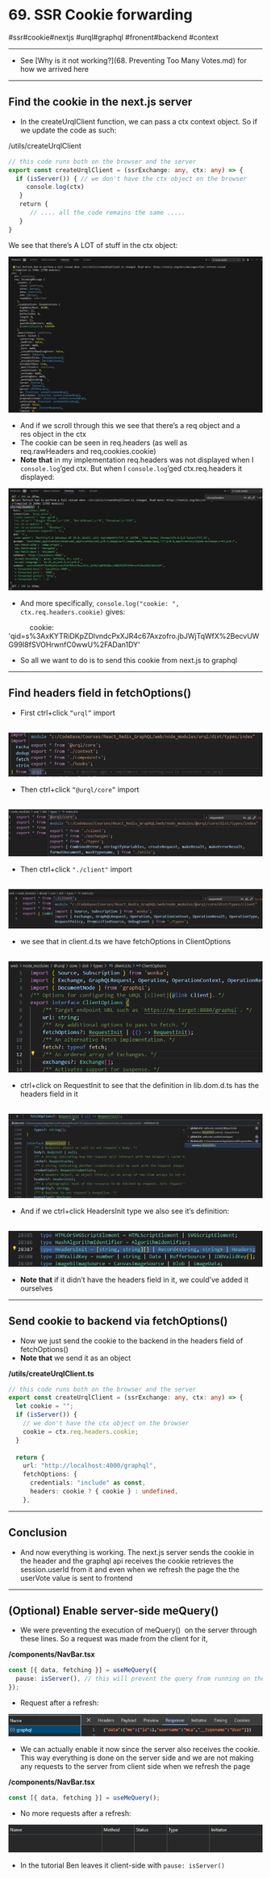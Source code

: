 # 69\. SSR Cookie forwarding

#ssr#cookie#nextjs #urql#graphql #fronent#backend #context

* * *

- See [Why is it not working?](68. Preventing Too Many Votes.md) for how we arrived here

* * *

## Find the cookie in the next.js server

- In the createUrqlClient function, we can pass a ct⁠x context object. So if we update the code as such:

  

/utils/createUrqlClient

```typescript
// this code runs both on the browser and the server
export const createUrqlClient = (ssrExchange: any, ctx: any) => {
  if (isServer()) { // we don't have the ctx object on the browser
     console.log(ctx)
   }
   return {
      // .... all the code remains the same .....
   }
}
```

  

We see that there’s A LOT of stuff in the ctx object:

  

![](Files/image%2020.png)  

  

- And if we scroll through this we see that there’s a req object and a res object in the ctx
- The cookie can be seen in req.headers (as well as req.rawHeaders and req,cookies.cookie)
- **Note that** ⁠in my implementation req.headers was not displayed when I `console.log`’ged ctx. But when I `console.log`’ged ctx.req.headers it displayed:

  

![](Files/image%2021.png)  

  

- And more specifically, `console.log("cookie: ", ctx.req.headers.cookie)` gives: 

  

   cookie: 'qid=s%3AxKYTRiDKpZDlvndcPxXJR4c67Axzofro.jbJWjTqWfX%2BecvUWG99I8fSVOHrwnfC0wwU%2FADan1DY'  

  

- So all we want to do is to send this cookie from next.js to graphql 

* * *

## Find headers field in fetchOptions()

- First ctrl+click `“urql”` import 

  

 ![](Files/image%2022.png)  

  

- Then ctrl+click `“@urql/core”` import 

  

    ![](Files/image%2023.png)  

  

- Then ctrl+click `⁠"./client"` import 

  

 ![](Files/image%2024.png)  

  

- we see that in client.d.ts we have fetchOptions in ClientOptions

  

  ![](Files/image%2025.png)

  

- ctrl+click on RequestInit to see that the definition in lib.dom.d.ts has the headers field in it 

  

  ![](Files/image%2026.png)  

  

- And if we ctrl+click HeadersInit type we also see it’s definition:

  

  ![](Files/image%2027.png)  

  

- **Note that** if it didn’t have the headers field in it, we could’ve added it ourselves

* * *

## Send cookie to backend via fetchOptions()

- Now we just send the cookie to the backend in the headers field of fetchOptions()
- **Note that** we send it as an object

  

**/utils/createUrqlClient.ts**

```typescript
// this code runs both on the browser and the server
export const createUrqlClient = (ssrExchange: any, ctx: any) => {
  let cookie = "";
  if (isServer()) {
    // we don't have the ctx object on the browser
    cookie = ctx.req.headers.cookie;
  }

  return {
    url: "http://localhost:4000/graphql",
    fetchOptions: {
      credentials: "include" as const,
      headers: cookie ? { cookie } : undefined,
    },
```

  

* * *

## Conclusion

- And now everything is working. The next.js server sends the cookie in the header and the graphql api receives the cookie retrieves the session.userId from it and even when we refresh the page the the userVote value is sent to frontend  

  

  

  

* * *

## (Optional) Enable server-side meQuery() 

- We were preventing the execution of meQuery()  on the server through these lines. So a request was made from the client for it, 

**/components/NavBar.tsx**

```typescript
const [{ data, fetching }] = useMeQuery({
  pause: isServer(), // this will prevent the query from running on the server (there's no cookie on the server to look for)
});
```

  

- Request after a refresh:

![](Files/image%2028.png)  

  

- We can actually enable it now since the server also receives the cookie. This way everything is done on the server side and we are not making any requests to the server from client side when we refresh the page

**/components/NavBar.tsx**

```typescript
const [{ data, fetching }] = useMeQuery();
```

  

- No more requests after a refresh:

![](Files/image%2029.png)  

  

- In the tutorial Ben leaves it client-side with `⁠pause: isServer()`